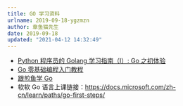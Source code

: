```yaml
---
title: GO 学习资料
urlname: 2019-09-18-ygzmzn
author: 章鱼猫先生
date: 2019-09-18
updated: "2021-04-12 14:32:49"
---
```


- [Python 程序员的 Golang 学习指南（I）: Go 之初体验](https://gocn.vip/article/36)
- [Go 零基础编程入门教程](https://gocn.vip/question/1615)
- [跟煎鱼学 Go](https://eddycjy.gitbook.io/golang/)
- 软软 Go 语言上课链接：<https://docs.microsoft.com/zh-cn/learn/paths/go-first-steps/>
